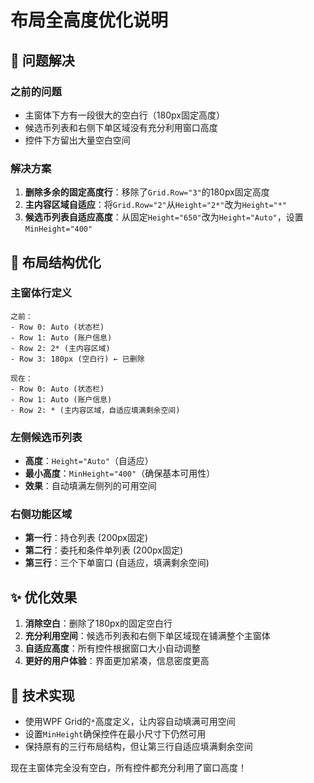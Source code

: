 # 布局全高度优化说明

## 🎯 问题解决

### 之前的问题
- 主窗体下方有一段很大的空白行（180px固定高度）
- 候选币列表和右侧下单区域没有充分利用窗口高度
- 控件下方留出大量空白空间

### 解决方案
1. **删除多余的固定高度行**：移除了`Grid.Row="3"`的180px固定高度
2. **主内容区域自适应**：将`Grid.Row="2"`从`Height="2*"`改为`Height="*"`
3. **候选币列表自适应高度**：从固定`Height="650"`改为`Height="Auto"`，设置`MinHeight="400"`

## 🔄 布局结构优化

### 主窗体行定义
```
之前：
- Row 0: Auto (状态栏)
- Row 1: Auto (账户信息)
- Row 2: 2* (主内容区域)
- Row 3: 180px (空白行) ← 已删除

现在：
- Row 0: Auto (状态栏)
- Row 1: Auto (账户信息)
- Row 2: * (主内容区域，自适应填满剩余空间)
```

### 左侧候选币列表
- **高度**：`Height="Auto"`（自适应）
- **最小高度**：`MinHeight="400"`（确保基本可用性）
- **效果**：自动填满左侧列的可用空间

### 右侧功能区域
- **第一行**：持仓列表 (200px固定)
- **第二行**：委托和条件单列表 (200px固定)
- **第三行**：三个下单窗口 (自适应，填满剩余空间)

## ✨ 优化效果

1. **消除空白**：删除了180px的固定空白行
2. **充分利用空间**：候选币列表和右侧下单区域现在铺满整个主窗体
3. **自适应高度**：所有控件根据窗口大小自动调整
4. **更好的用户体验**：界面更加紧凑，信息密度更高

## 🔧 技术实现

- 使用WPF Grid的`*`高度定义，让内容自动填满可用空间
- 设置`MinHeight`确保控件在最小尺寸下仍然可用
- 保持原有的三行布局结构，但让第三行自适应填满剩余空间

现在主窗体完全没有空白，所有控件都充分利用了窗口高度！
